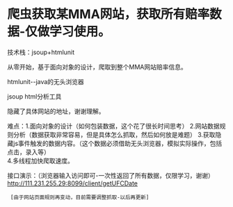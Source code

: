 # 爬虫获取某MMA网站，获取所有赔率数据-仅做学习使用。

技术栈：jsoup+htmlunit

从零开始，基于面向对象的设计，爬取到整个MMA网站赔率信息。

htmlunit--java的无头浏览器

jsoup html分析工具

隐藏了具体网站的地址，谢谢理解。

难点：1.面向对象的设计（如何包装数据，这个花了很长时间思考）
     2.网站数据规则分析（数据获取非常容易，但是具体怎么抓取，然后如何放是难题）
     3.获取隐藏js事件触发的数据内容。（这个数据必须借助无头浏览器，模拟实际操作，包括点击，录入等）   
     4.多线程加快爬取速度。
       
接口演示：（浏览器输入访问即可-一次性返回了所有数据，仅限学习，谢谢）       
     http://111.231.255.29:8099/client/getUFCDate
     
     [由于网站页面规则再变动，目前需要调整抓取-以后再更新]